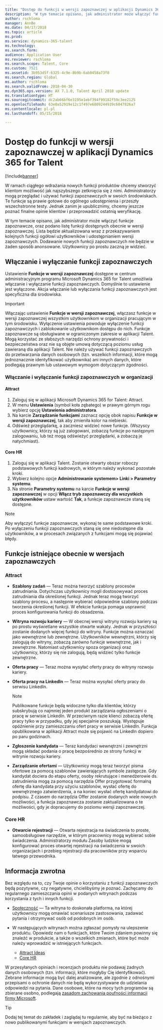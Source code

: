```yaml
---
title: "Dostęp do funkcji w wersji zapoznawczej w aplikacji Dynamics 365 for Talent"
description: "W tym temacie opisano, jak administrator może włączyć funkcje zapoznawcze, oraz podano listę funkcji dostępnych obecnie w wersji zapoznawczej."
author: rschloma
manager: AnnBe
ms.date: 04/17/2018
ms.topic: article
ms.prod: 
ms.service: dynamics-365-talent
ms.technology: 
ms.search.form: 
audience: Application User
ms.reviewer: rschloma
ms.search.scope: Talent, Core
ms.custom: 7521
ms.assetid: 3b953d5f-6325-4c9e-8b9b-6ab0458a73f8
ms.search.region: Global
ms.author: rschloma
ms.search.validFrom: 2018-04-30
ms.dyn365.ops.version: AX 7.1.0, Talent April 2018 update
ms.translationtype: HT
ms.sourcegitcommit: dc2ab66bf6e3195e1ebf394f99182f59c3ee2125
ms.openlocfilehash: 63e0a52919e12c1f497e6809244939c6047826a7
ms.contentlocale: pl-pl
ms.lasthandoff: 05/15/2018

---
```


# <a name="access-preview-features-in-dynamics-365-for-talent"></a>Dostęp do funkcji w wersji zapoznawczej w aplikacji Dynamics 365 for Talent 

[!include[banner](../includes/banner.md)]

W ramach ciągłego wdrażania nowych funkcji produktów chcemy stworzyć klientom możliwość jak najszybszego zetknięcia się z nimi. Administratorzy mogą przeglądać i używać funkcji zapoznawczych w swoich środowiskach. Te funkcje są prawie gotowe do ogólnego udostępnienia i przeszły wszechstronne testy. Jednak zanim je upublicznimy, chcemy jeszcze poznać finalne opinie klientów i przeprowadzić ostatnią weryfikację.

W tym temacie opisano, jak administrator może włączyć funkcje zapoznawcze, oraz podano listę funkcji dostępnych obecnie w wersji zapoznawczej. Lista będzie aktualizowana wraz z przekazywaniem kolejnych funkcji ogółowi użytkowników i udostępnianiem wersji zapoznawczych. Dodawanie nowych funkcji zapoznawczych nie będzie w żaden sposób anonsowane. Użytkownicy po prostu zaczną je widzieć.

## <a name="enable-or-disable-preview-features"></a>Włączanie i wyłączanie funkcji zapoznawczych

Ustawienie **Funkcje w wersji zapoznawczej** dostępne w centrum administracyjnym programu Microsoft Dynamics 365 for Talent umożliwia włączanie i wyłączanie funkcji zapoznawczych. Domyślnie to ustawienie jest wyłączone. Akcja włączanie lub wyłączania funkcji zapoznawczych jest specyficzna dla środowiska.

> [!IMPORTANT]
> Włączając ustawienie **Funkcje w wersji zapoznawczej**, włączasz funkcje w wersji zapoznawczej wszystkim użytkownikom w organizacji pracującym w tym środowisku. Wyłączenie ustawienia powoduje wyłączenie funkcji zapoznawczych i zablokowanie użytkownikom dostępu do nich. Funkcje zapoznawcze są obsługiwane w ograniczonym zakresie w aplikacji Talent. Mogą korzystać ze słabszych narzędzi ochrony prywatności i bezpieczeństwa oraz nie są objęte umową dotyczącą poziomu usług zawieraną dla aplikacji Talent. Nie należy używać funkcji zapoznawczych do przetwarzania danych osobowych (tzn. wszelkich informacji, które mogą jednoznacznie identyfikować użytkownika) ani innych danych, które podlegają prawnym lub ustawowym wymogom dotyczącym zgodności.

### <a name="enable-or-disable-preview-features-for-your-organization"></a>Włączanie i wyłączanie funkcji zapoznawczych w organizacji

#### <a name="attract"></a>Attract

1. Zaloguj się w aplikacji Microsoft Dynamics 365 for Talent: Attract.
2. W menu **Ustawienia** (symbol koła zębatego) w prawym górnym rogu wybierz opcję **Ustawienia administratora**.
3. Na karcie **Zarządzanie funkcjami** zaznacz opcję obok napisu **Funkcje w wersji zapoznawczej**, tak aby zmieniła kolor na niebieski.
4. Odśwież przeglądarkę, a zaczniesz widzieć nowe funkcje. (Wszyscy użytkownicy, którzy są już zalogowani, zobaczą funkcje po następnym zalogowaniu, lub też mogą odświeżyć przeglądarki, a zobaczą je natychmiast).

#### <a name="core-hr"></a>Core HR

1. Zaloguj się w aplikacji Talent. Zostanie otwarty obszar roboczy podstawowych funkcji kadrowych, w którym należy wykonać pozostałe kroki. 
2. Wybierz kolejno opcje **Administrowanie systemem\> Linki > Parametry systemu**.
3. Na stronie **Parametry systemu** na karcie **Funkcje w wersji zapoznawczej** w opcji **Włącz tryb zapoznawczy dla wszystkich użytkowników** ustaw wartość **Tak**, a funkcje zapoznawcze staną się dostępne.

> [!NOTE]
> Aby wyłączyć funkcje zapoznawcze, wykonaj te same podstawowe kroki. Po wyłączeniu funkcji zapoznawczych staną się one niedostępne dla użytkowników, a w procesach związanych z funkcjami mogą się pojawiać błędy.

## <a name="features-that-are-currently-in-preview"></a>Funkcje istniejące obecnie w wersjach zapoznawczych

### <a name="attract"></a>Attract

- **Szablony zadań** — Teraz można tworzyć szablony procesów zatrudniania. Dotychczas użytkownicy mogli dostosowywać proces zatrudniania dla określonej funkcji. Jednak teraz mogą tworzyć szablony procesu, a następnie wybierać odpowiednie szablony podczas tworzenia określonej funkcji. W efekcie funkcja pomaga usprawnić proces konfigurowania funkcji do obsadzenia.
- **Witryna rozwoju kariery** — W obecnej wersji witryny rozwoju kariery są po prostu wyświetlane wszystkie otwarte wakaty. Jednak w przyszłości zostanie dodanych więcej funkcji do witryny. Funkcje można oznaczać jako wewnętrzne lub zewnętrzne. Użytkowników wewnętrzni, którzy się zalogują do witryny, zobaczą zarówno funkcje wewnętrzne, jak i zewnętrzne. Natomiast użytkownicy spoza organizacji oraz użytkownicy, którzy się nie zalogują, będą widzieć tylko funkcje zewnętrzne.
- **Oferta pracy** — Teraz można wysyłać oferty pracy do witryny rozwoju kariery.
- **Oferta pracy na LinkedIn** — Teraz można wysyłać oferty pracy do serwisu LinkedIn.

    > [!NOTE]
    > Publikowane funkcje będą widoczne tylko dla klientów, którzy subskrybują co najmniej jeden produkt zarządzania ogłoszeniami o pracę w serwisie LinkedIn. W przeciwnym razie klienci zobaczą ofertę pracy tylko w przypadku, gdy jej specjalnie poszukają. Występuje opóźnienie przy zamieszczaniu ofert pracy w serwisie LinkedIn. Funkcja opublikowana w aplikacji Attract może się pojawić na LinkedIn dopiero po paru godzinach.

- **Zgłoszenie kandydata** — Teraz kandydaci wewnętrzni i zewnętrzni mogą składać podania o pracę bezpośrednio ze strony funkcji w witrynie rozwoju kariery.
- **Zarządzanie ofertami** — Użytkownicy mogą teraz tworzyć pisma ofertowe za pomocą szablonów zawierających symbole zastępcze. Gdy kandydat dociera do etapu oferty, osoby rekrutujące i menedżerowie ds. zatrudnienia mogą za pomocą narzędzia Offer przygotować formalną ofertę dla kandydata przy użyciu szablonów, wysłać ofertę do wewnętrznego zatwierdzenia, a na koniec wysłać ofertę kandydatowi do podpisu. Z czasem do narzędzia Offer zostanie dodanych wiele nowych możliwości, a funkcja zapoznawcza zostanie zaktualizowana o te możliwości, gdy je dopracujemy do poziomu wersji zapoznawczej.

### <a name="core-hr"></a>Core HR

- **Otwarcie rejestracji** — Otwarta rejestracja na świadczenia to proste, samoobsługowe narzędzie, w którym pracownicy mogą wybierać sobie świadczenia. Administratorzy modułu Zasoby ludzkie mogą konfigurować proces otwartej rejestracji na świadczenia w swoich organizacjach i przebieg rejestracji dla pracowników przy wsparciu łatwego przewodnika.

## <a name="feedback"></a>Informacja zwrotna

Bez względu na to, czy Twoje opinie o korzystaniu z funkcji zapoznawczych będą pozytywne, czy negatywne, chcielibyśmy je poznać. Zachęcamy do regularnego zamieszczania opinii w podanych witrynach podczas korzystania z tych i innych funkcji.

- [Społeczność](https://community.dynamics.com/enterprise/f/759?pi53869=0&category=Talent) — Ta witryna to doskonała platforma, na której użytkownicy mogą omawiać scenariusze zastosowania, zadawać pytania i otrzymywać osób od podobnych im osób.
- W następujących witrynach można zgłaszać pomysły na ulepszenie produktu. Opowiedz nam o funkcjach, które Twoim zdaniem powinny się znaleźć w produkcie, a także o wszelkich zmianach, które być może należy wprowadzić w istniejących funkcjach.

    - [Attract Ideas](https://powerusers.microsoft.com/t5/Ideas-for-Attract/idb-p/Attract)
    - [Core HR](https://powerusers.microsoft.com/t5/Ideas-for-Human-Resources/idb-p/HumanResources)

W przesyłanych opiniach i recenzjach produktu nie podawaj żadnych danych osobowych (tzn. informacji, które mogłyby Cię identyfikować). Zebrane informacje mogą być dalej analizowane, ale zgodnie z odnośnymi przepisami o ochronie danych nie będą wykorzystywane do udzielania odpowiedzi na pytania. Dane osobowe, które na mocy tych programów są zbierane osobno, podlegają [zasadom zachowania poufności informacji firmy Microsoft](https://privacy.microsoft.com/privacystatement).

> [!TIP]
> Dodaj tej temat do zakładek i zaglądaj tu regularnie, aby być na bieżąco z nowo publikowanymi funkcjami w wersjach zapoznawczych.

